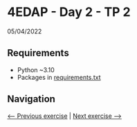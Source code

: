 # 4EDAP - Day 2 - TP 2
05/04/2022

## Requirements
- Python ~3.10
- Packages in [requirements.txt](https://github.com/EmpireDemocratiqueDuPoulpe/Cours-IA/blob/main/4EDAP/Day2-TP2/requirements.txt)

## Navigation
[<-- Previous exercise](https://github.com/EmpireDemocratiqueDuPoulpe/Cours-IA/blob/main/4EDAP/Day2-TP1-Ex5) | [Next exercise -->](https://github.com/EmpireDemocratiqueDuPoulpe/Cours-IA/blob/main/4EDAP/Day5-TP1)
